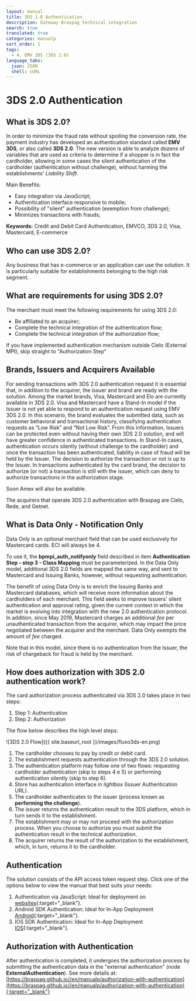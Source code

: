 ```yaml
---
layout: manual
title: 3DS 2.0 Authentication
description: Gateway Braspag technical integration
search: true
translated: true
categories: manualp
sort_order: 1
tags:
  - 4. EMV 3DS (3DS 2.0)
language_tabs:
  json: JSON
  shell: cURL
---
```


# 3DS 2.0 Authentication

## What is 3DS 2.0?

In order to minimize the fraud rate without spoiling the conversion rate, the payment industry has developed an authentication standard called **EMV 3DS**, or also called **3DS 2.0**. The new version is able to analyze dozens of variables that are used as criteria to determine if a shopper is in fact the cardholder, allowing in some cases the silent authentication of the cardholder (authentication without challenge), without harming the establishments' _Liability Shift_.

Main Benefits:

- Easy integration via JavaScript;
- Authentication interface responsive to mobile;
- Possibility of "silent" authentication (exemption from challenge);
- Minimizes transactions with frauds;

**Keywords:** Credit and Debit Card Authentication, EMVCO, 3DS 2.0, Visa, Mastercard, E-commerce

## Who can use 3DS 2.0?

Any business that has e-commerce or an application can use the solution. It is particularly suitable for establishments belonging to the high risk segment.

## What are requirements for using 3DS 2.0?

The merchant must meet the following requirements for using 3DS 2.0:

- Be affiliated to an acquirer;
- Complete the technical integration of the authentication flow;
- Complete the technical integration of the authorization flow;

<aside class="notice">If you have implemented authentication mechanism outside Cielo (External MPI), skip straight to "Authorization Step"</aside>

## Brands, Issuers and Acquirers Available

For sending transactions with 3DS 2.0 authentication request it is essential that, in addition to the acquirer, the issuer and brand are ready with the solution. Among the market brands, Visa, Mastercard and Elo are currently available in 3DS 2.0. Visa and Mastercard have a Stand-In model if the Issuer is not yet able to respond to an authentication request using EMV 3DS 2.0. In this scenario, the brand evaluates the submitted data, such as customer behavioral and transactional history, classifying authentication requests as “Low Risk” and “Not Low Risk”. From this information, Issuers can be protected even without having their own 3DS 2.0 solution, and will have greater confidence in authenticated transactions. In Stand-In cases, authentication occurs silently (without challenge to the cardholder) and once the transaction has been authenticated, liability in case of fraud will be held by the Issuer. The decision to authorize the transaction or not is up to the Issuer. In transactions authenticated by the card brand, the decision to authorize (or not) a transaction is still with the issuer, which can deny to authorize transactions in the authorization stage.

Soon Amex will also be available.

The acquirers that operate 3DS 2.0 authentication with Braspag are Cielo, Rede, and Getnet.

## What is Data Only - Notification Only

Data Only is an optional merchant field that can be used exclusively for Mastercard cards. ECI will always be 4.

To use it, the **bpmpi_auth_notifyonly** field described in item **Authentication Step - step 3 - Class Mapping** must be parameterized. In the Data Only model, additional 3DS 2.0 fields are mapped the same way, and sent to Mastercard and Issuing Banks, however, without requesting authentication.

The benefit of using Data Only is to enrich the Issuing Banks and Mastercard databases, which will receive more information about the cardholders of each merchant. This field seeks to improve Issuers' silent authentication and approval rating, given the current context in which the market is evolving into integration with the new 2.0 authentication protocol. In addition, since May 2019, Mastercard charges an additional _fee_ per unauthenticated transaction from the acquirer, which may impact the price negotiated between the acquirer and the merchant. Data Only exempts the amount of _fee_ charged.

Note that in this model, since there is no authentication from the Issuer, the risk of chargeback for fraud is held by the merchant.

## How does authorization with 3DS 2.0 authentication work?

The card authorization process authenticated via 3DS 2.0 takes place in two steps:

1. Step 1: Authentication
2. Step 2: Authorization

The flow below describes the high level steps:

![3DS 2.0 Flow]({{ site.baseurl_root }}/images/fluxo3ds-en.png)

1. The cardholder chooses to pay by credit or debit card.
2. The establishment requests authentication through the 3DS 2.0 solution.
3. The authentication platform may follow one of two flows: requesting cardholder authentication (skip to steps 4 e 5) or performing authentication silently (skip to step 6).
4. Store has authentication interface in _lightbox_ (Issuer Authentication URL).
5. The cardholder authenticates to the issuer (process known as **performing the challenge**).
6. The issuer returns the authentication result to the 3DS platform, which in turn sends it to the establishment.
7. The establishment may or may not proceed with the authorization process. When you choose to authorize you must submit the authentication result in the technical authorization.
8. The acquirer returns the result of the authorization to the establishment, which, in turn, returns it to the cardholder.

## Authentication

The solution consists of the API access token request step.
Click one of the options below to view the manual that best suits your needs:

1. Authentication via JavaScript: Ideal for deployment on [websites](https://braspag.github.io/manual/integracao-javascript){:target="_blank"}.
2. Android SDK Authentication: Ideal for In-App Deployment [Android](https://braspag.github.io/manual/integracao-sdk-android){:target="_blank"}.
3. IOS SDK Authentication: Ideal for In-App Deployment [IOS](https://braspag.github.io/manual/integracao-sdk-ios){:target="_blank"}.

## Authorization with Authentication

After authentication is completed, it undergoes the authorization process by submitting the authentication data in the "external authentication" (node **ExternalAuthentication**).
See more details at: [https://braspag.github.io//en/manualp/authorization-with-authentication](https://braspag.github.io//en/manualp/authorization-with-authentication){:target="_blank"}
